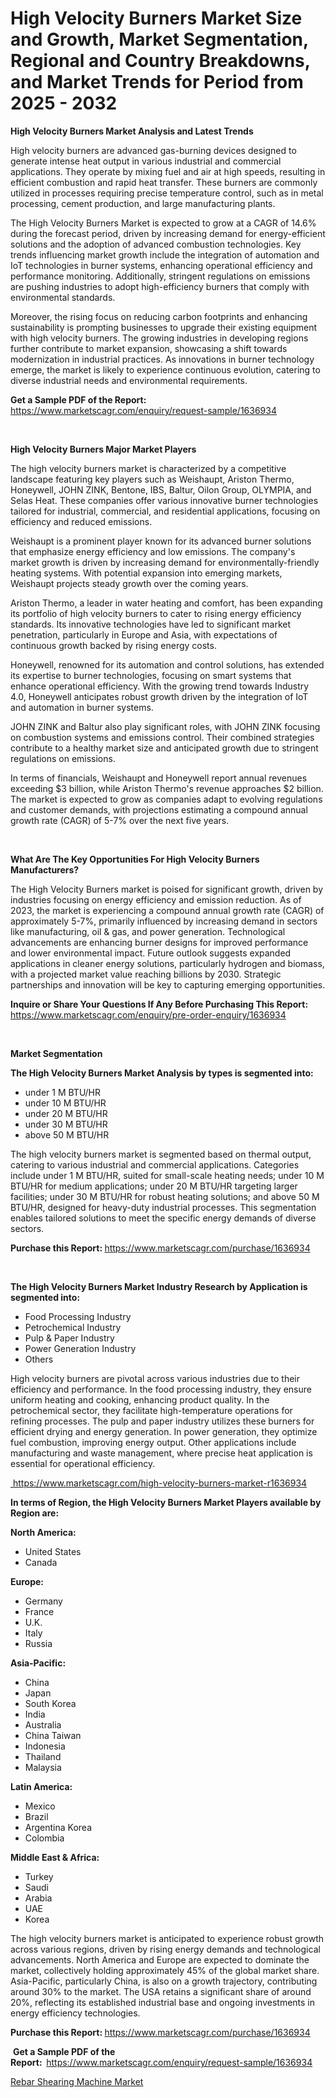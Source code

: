 <p><h1>High Velocity Burners Market Size and Growth, Market Segmentation, Regional and Country Breakdowns, and Market Trends for Period from 2025 -  2032</h1></p><p><strong>High Velocity Burners Market Analysis and Latest Trends</strong></p>
<p><p>High velocity burners are advanced gas-burning devices designed to generate intense heat output in various industrial and commercial applications. They operate by mixing fuel and air at high speeds, resulting in efficient combustion and rapid heat transfer. These burners are commonly utilized in processes requiring precise temperature control, such as in metal processing, cement production, and large manufacturing plants.</p><p>The High Velocity Burners Market is expected to grow at a CAGR of 14.6% during the forecast period, driven by increasing demand for energy-efficient solutions and the adoption of advanced combustion technologies. Key trends influencing market growth include the integration of automation and IoT technologies in burner systems, enhancing operational efficiency and performance monitoring. Additionally, stringent regulations on emissions are pushing industries to adopt high-efficiency burners that comply with environmental standards.</p><p>Moreover, the rising focus on reducing carbon footprints and enhancing sustainability is prompting businesses to upgrade their existing equipment with high velocity burners. The growing industries in developing regions further contribute to market expansion, showcasing a shift towards modernization in industrial practices. As innovations in burner technology emerge, the market is likely to experience continuous evolution, catering to diverse industrial needs and environmental requirements.</p></p>
<p><strong>Get a Sample PDF of the Report:&nbsp;</strong> <a href="https://www.marketscagr.com/enquiry/request-sample/1636934?utm_campaign=1909&utm_medium=2&utm_source=Github&utm_content=ia&utm_term=17022025&utm_id=high-velocity-burners">https://www.marketscagr.com/enquiry/request-sample/1636934</a></p>
<p>&nbsp;</p>
<p><strong>High Velocity Burners Major Market Players</strong></p>
<p><p>The high velocity burners market is characterized by a competitive landscape featuring key players such as Weishaupt, Ariston Thermo, Honeywell, JOHN ZINK, Bentone, IBS, Baltur, Oilon Group, OLYMPIA, and Selas Heat. These companies offer various innovative burner technologies tailored for industrial, commercial, and residential applications, focusing on efficiency and reduced emissions.</p><p>Weishaupt is a prominent player known for its advanced burner solutions that emphasize energy efficiency and low emissions. The company's market growth is driven by increasing demand for environmentally-friendly heating systems. With potential expansion into emerging markets, Weishaupt projects steady growth over the coming years.</p><p>Ariston Thermo, a leader in water heating and comfort, has been expanding its portfolio of high velocity burners to cater to rising energy efficiency standards. Its innovative technologies have led to significant market penetration, particularly in Europe and Asia, with expectations of continuous growth backed by rising energy costs.</p><p>Honeywell, renowned for its automation and control solutions, has extended its expertise to burner technologies, focusing on smart systems that enhance operational efficiency. With the growing trend towards Industry 4.0, Honeywell anticipates robust growth driven by the integration of IoT and automation in burner systems.</p><p>JOHN ZINK and Baltur also play significant roles, with JOHN ZINK focusing on combustion systems and emissions control. Their combined strategies contribute to a healthy market size and anticipated growth due to stringent regulations on emissions.</p><p>In terms of financials, Weishaupt and Honeywell report annual revenues exceeding $3 billion, while Ariston Thermo's revenue approaches $2 billion. The market is expected to grow as companies adapt to evolving regulations and customer demands, with projections estimating a compound annual growth rate (CAGR) of 5-7% over the next five years.</p></p>
<p>&nbsp;</p>
<p><strong>What Are The Key Opportunities For High Velocity Burners Manufacturers?</strong></p>
<p><p>The High Velocity Burners market is poised for significant growth, driven by industries focusing on energy efficiency and emission reduction. As of 2023, the market is experiencing a compound annual growth rate (CAGR) of approximately 5-7%, primarily influenced by increasing demand in sectors like manufacturing, oil & gas, and power generation. Technological advancements are enhancing burner designs for improved performance and lower environmental impact. Future outlook suggests expanded applications in cleaner energy solutions, particularly hydrogen and biomass, with a projected market value reaching billions by 2030. Strategic partnerships and innovation will be key to capturing emerging opportunities.</p></p>
<p><strong>Inquire or Share Your Questions If Any Before Purchasing This Report:</strong> <a href="https://www.marketscagr.com/enquiry/pre-order-enquiry/1636934?utm_campaign=1909&utm_medium=2&utm_source=Github&utm_content=ia&utm_term=17022025&utm_id=high-velocity-burners">https://www.marketscagr.com/enquiry/pre-order-enquiry/1636934</a></p>
<p>&nbsp;</p>
<p><strong>Market Segmentation</strong></p>
<p><strong>The High Velocity Burners Market Analysis by types is segmented into:</strong></p>
<p><ul><li>under 1 M BTU/HR</li><li>under 10 M BTU/HR</li><li>under 20 M BTU/HR</li><li>under 30 M BTU/HR</li><li>above 50 M BTU/HR</li></ul></p>
<p><p>The high velocity burners market is segmented based on thermal output, catering to various industrial and commercial applications. Categories include under 1 M BTU/HR, suited for small-scale heating needs; under 10 M BTU/HR for medium applications; under 20 M BTU/HR targeting larger facilities; under 30 M BTU/HR for robust heating solutions; and above 50 M BTU/HR, designed for heavy-duty industrial processes. This segmentation enables tailored solutions to meet the specific energy demands of diverse sectors.</p></p>
<p><strong>Purchase this Report:&nbsp;</strong><a href="https://www.marketscagr.com/purchase/1636934?utm_campaign=1909&utm_medium=2&utm_source=Github&utm_content=ia&utm_term=17022025&utm_id=high-velocity-burners">https://www.marketscagr.com/purchase/1636934</a></p>
<p>&nbsp;</p>
<p><strong>The High Velocity Burners Market Industry Research by Application is segmented into:</strong></p>
<p><ul><li>Food Processing Industry</li><li>Petrochemical Industry</li><li>Pulp & Paper Industry</li><li>Power Generation Industry</li><li>Others</li></ul></p>
<p><p>High velocity burners are pivotal across various industries due to their efficiency and performance. In the food processing industry, they ensure uniform heating and cooking, enhancing product quality. In the petrochemical sector, they facilitate high-temperature operations for refining processes. The pulp and paper industry utilizes these burners for efficient drying and energy generation. In power generation, they optimize fuel combustion, improving energy output. Other applications include manufacturing and waste management, where precise heat application is essential for operational efficiency.</p></p>
<p><a href="https://www.marketscagr.com/high-velocity-burners-market-r1636934?utm_campaign=1909&utm_medium=2&utm_source=Github&utm_content=ia&utm_term=17022025&utm_id=high-velocity-burners">&nbsp;https://www.marketscagr.com/high-velocity-burners-market-r1636934</a></p>
<p><strong>In terms of Region, the High Velocity Burners Market Players available by Region are:</strong></p>
<p>
    <p> <strong> North America: </strong>
        <ul>
            <li>United States</li>
            <li>Canada</li>
        </ul>
        </p> 
    <p> <strong> Europe: </strong>
        <ul>
            <li>Germany</li>
            <li>France</li>
            <li>U.K.</li>
            <li>Italy</li>
            <li>Russia</li>
        </ul>
        </p> 
    <p> <strong> Asia-Pacific: </strong>
        <ul>
            <li>China</li>
            <li>Japan</li>
            <li>South Korea</li>
            <li>India</li>
            <li>Australia</li>
            <li>China Taiwan</li>
            <li>Indonesia</li>
            <li>Thailand</li>
            <li>Malaysia</li>
        </ul>
        </p> 
    <p> <strong> Latin America: </strong>
        <ul>
            <li>Mexico</li>
            <li>Brazil</li>
            <li>Argentina Korea</li>
            <li>Colombia</li>
        </ul>
        </p> 
    <p> <strong> Middle East & Africa: </strong>
        <ul>
            <li>Turkey</li>
            <li>Saudi</li>
            <li>Arabia</li>
            <li>UAE</li>
            <li>Korea</li>
        </ul>
    </p>
    </p>
<p><p>The high velocity burners market is anticipated to experience robust growth across various regions, driven by rising energy demands and technological advancements. North America and Europe are expected to dominate the market, collectively holding approximately 45% of the global market share. Asia-Pacific, particularly China, is also on a growth trajectory, contributing around 30% to the market. The USA retains a significant share of around 20%, reflecting its established industrial base and ongoing investments in energy efficiency technologies.</p></p>
<p><strong>Purchase this Report: </strong><a href="https://www.marketscagr.com/purchase/1636934?utm_campaign=1909&utm_medium=2&utm_source=Github&utm_content=ia&utm_term=17022025&utm_id=high-velocity-burners">https://www.marketscagr.com/purchase/1636934</a></p>
<p>&nbsp;<strong>Get a Sample PDF of the Report:&nbsp;&nbsp;</strong><a href="https://www.marketscagr.com/enquiry/request-sample/1636934?utm_campaign=1909&utm_medium=2&utm_source=Github&utm_content=ia&utm_term=17022025&utm_id=high-velocity-burners">https://www.marketscagr.com/enquiry/request-sample/1636934</a></p>
<p><strong></strong></p>
<p><p><a href="https://github.com/luckyshygirl/Market-Research-Report-List-7/blob/main/rebar-shearing-machine-market.md?utm_campaign=1909&utm_medium=2&utm_source=Github&utm_content=ia&utm_term=17022025&utm_id=high-velocity-burners">Rebar Shearing Machine Market</a></p></p>